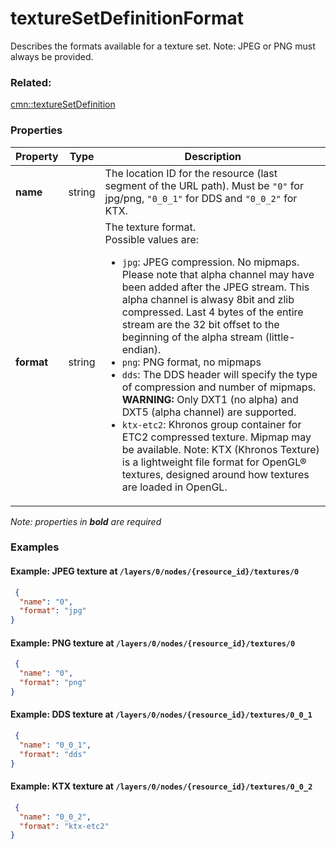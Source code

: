 # textureSetDefinitionFormat

Describes the formats available for a texture set. Note: JPEG or PNG must always be provided.

### Related:

[cmn::textureSetDefinition](textureSetDefinition.cmn.md)
### Properties

| Property | Type | Description |
| --- | --- | --- |
| **name** | string | The location ID for the resource (last segment of the URL path). Must be `"0"` for jpg/png, `"0_0_1"` for DDS and `"0_0_2"` for KTX. |
| **format** | string | The texture format.<div>Possible values are:<ul><li>`jpg`: JPEG compression. No mipmaps. Please note that alpha channel may have been added after the JPEG stream. This alpha channel is alwasy 8bit and zlib compressed. Last 4 bytes of the entire stream are the 32 bit offset to the beginning of the alpha stream (little-endian).</li><li>`png`: PNG format, no mipmaps</li><li>`dds`: The DDS header will specify the type of compression and number of mipmaps. **WARNING:** Only DXT1 (no alpha) and DXT5 (alpha channel) are supported.</li><li>`ktx-etc2`: Khronos group container for ETC2 compressed texture. Mipmap may be available. Note: KTX (Khronos Texture) is a lightweight file format for OpenGL® textures, designed around how textures are loaded in OpenGL.</li></ul></div> |

*Note: properties in **bold** are required*

### Examples 

#### Example: JPEG texture at `/layers/0/nodes/{resource_id}/textures/0` 

```json
 {
  "name": "0",
  "format": "jpg"
} 
```

#### Example: PNG texture at `/layers/0/nodes/{resource_id}/textures/0` 

```json
 {
  "name": "0",
  "format": "png"
} 
```

#### Example: DDS texture at `/layers/0/nodes/{resource_id}/textures/0_0_1` 

```json
 {
  "name": "0_0_1",
  "format": "dds"
} 
```

#### Example: KTX texture at `/layers/0/nodes/{resource_id}/textures/0_0_2` 

```json
 {
  "name": "0_0_2",
  "format": "ktx-etc2"
} 
```

